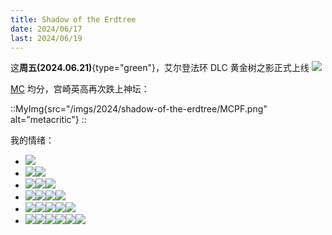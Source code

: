 ```yaml
---
title: Shadow of the Erdtree
date: 2024/06/17
last: 2024/06/19
---
```


这**周五(2024.06.21)**{type="green"}，艾尔登法环 DLC 黄金树之影正式上线 ![](/emoji/hh.webp)

[MC](https://www.metacritic.com/game/elden-ring-shadow-of-the-erdtree/) 均分，宫崎英高再次跌上神坛：

::MyImg{src="/imgs/2024/shadow-of-the-erdtree/MCPF.png" alt="metacritic"}
::

我的情绪：

- ![](/emoji/hh.webp)
- ![](/emoji/hh.webp)![](/emoji/hh.webp)
- ![](/emoji/hh.webp)![](/emoji/hh.webp)![](/emoji/hh.webp)
- ![](/emoji/hh.webp)![](/emoji/hh.webp)![](/emoji/hh.webp)![](/emoji/hh.webp)
- ![](/emoji/hh.webp)![](/emoji/hh.webp)![](/emoji/hh.webp)![](/emoji/hh.webp)![](/emoji/hh.webp)
- ![](/emoji/hh.webp)![](/emoji/hh.webp)![](/emoji/hh.webp)![](/emoji/hh.webp)![](/emoji/hh.webp)![](/emoji/hh.webp)